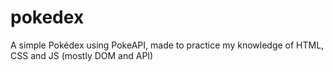 # pokedex
A simple Pokédex using PokeAPI, made to practice my knowledge of HTML, CSS and JS (mostly DOM and API)
